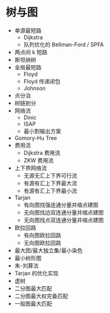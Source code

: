 # 树与图

* 单源最短路
  * Dijkstra
  * 队列优化的 Bellman-Ford / SPFA
* 两点间 k 短路
* 斯坦纳树
* 全局最短路
  * Floyd
  * Floyd 传递闭包
  * Johnson
* 点分治
* 树链剖分
* 网络流
  * Dinic
  * ISAP
  * 最小割输出方案
* Gomory-Hu Tree
* 费用流
  * Dijkstra 费用流
  * ZKW 费用流
* 上下界网络流
  * 无源无汇上下界可行流
  * 有源有汇上下界最大流
  * 有源有汇上下界最小流
* Tarjan
  * 有向图找强连通分量并缩点建图
  * 无向图找边双连通分量并缩点建图
  * 无向图找点双连通分量并缩点建图
* 欧拉回路
  * 有向图欧拉回路
  * 无向图欧拉回路
* 最大团/最大独立集/最小染色
* 最小树形图
 * 朱-刘算法
 * Tarjan 的优化实现
* 虚树
* 二分图最大匹配
* 二分图最大权完备匹配
* 一般图最大匹配
